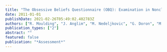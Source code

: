 ```yaml
---
title: "The Obsessive Beliefs Questionnaire (OBQ): Examination in Nonclinical Samples and Development of a Short Version"
date: 2011-01-01
publishDate: 2021-02-26T05:49:02.402783Z
authors: ["R. Moulding", "J. Anglim", "M. Nedeljkovic", "G. Doron", "M. Kyrios", "A. Ayalon"]
publication_types: ["2"]
abstract: ""
featured: false
publication: "*Assessment*"
---
```


